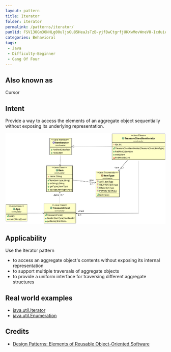 ```yaml
---
layout: pattern
title: Iterator
folder: iterator
permalink: /patterns/iterator/
pumlid: FSV13OGm30NHLg00uljsOu85HeaJsTzB-yjfBwCtgrfjUKXwMovWneV8-IcduiezGxmEWnXA7PsqvSDWfvk_l1qIUjes6H2teCxnWlGDOpW9wdzAUYypU_i1
categories: Behavioral
tags:
 - Java
 - Difficulty-Beginner
 - Gang Of Four
---
```


## Also known as
Cursor

## Intent
Provide a way to access the elements of an aggregate object
sequentially without exposing its underlying representation.

![alt text](./etc/iterator_1.png "Iterator")

## Applicability
Use the Iterator pattern

* to access an aggregate object's contents without exposing its internal representation
* to support multiple traversals of aggregate objects
* to provide a uniform interface for traversing different aggregate structures

## Real world examples

* [java.util.Iterator](http://docs.oracle.com/javase/8/docs/api/java/util/Iterator.html)
* [java.util.Enumeration](http://docs.oracle.com/javase/8/docs/api/java/util/Enumeration.html)

## Credits

* [Design Patterns: Elements of Reusable Object-Oriented Software](http://www.amazon.com/Design-Patterns-Elements-Reusable-Object-Oriented/dp/0201633612)
